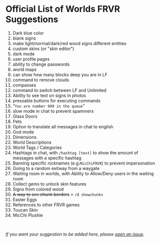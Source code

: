 # Official List of Worlds FRVR Suggestions

1. Dark blue color
2. blank signs
3. make light/normal/dark/red wood signs different entities
4. custom skins (or "skin editor")
5. dark mode
6. user profile pages
7. ability to change passwords
8. world maps
9. can show how many blocks deep you are in LF
10. command to remove clouds
11. compasses
12. command to switch between LF and Unlimited
13. Ability to see text on signs in photos
14. pressable buttons for executing commands
15. “`You are number 999 in the queue`”
16. slow mode in chat to prevent spammers
17. Glass Doors
18. Pets
19. Option to translate all messages in chat to english
20. God mode
21. Dimensions
22. World Descriptions
23. World Tags / Categories
24. Hashtags in chat, with `/hashtag [text]` to show the amount of messages with a specific hashtag
25. Banning specific nicknames (e.g.`MicChiFRVR`) to prevent impersonation
26. Going to a random exitway from a waygate
27. Waiting room in worlds, with Ability to Allow/Deny users in the waiting room
28. Collect gems to unlock skin features
29. Signs from colored wood
30. ~~A way to see chunk borders~~ > `/d showchunks`
31. Easter Eggs
32. References to other FRVR games
33. Toucan Skin
34. MicChi Plushie
<br>

*If you want your suggestion to be added here, please [open an issue](https://github.com/kornrt2018/worlds-frvr-suggestions/issues/new/).*
